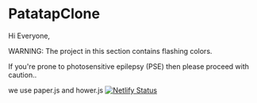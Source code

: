 # PatatapClone
Hi Everyone,

WARNING: The project in this section contains flashing colors.

If you're prone to photosensitive epilepsy (PSE) then please proceed with caution..

we use paper.js and hower.js
[![Netlify Status](https://api.netlify.com/api/v1/badges/34e222b6-a728-4e12-b09f-dd171a6d06ca/deploy-status)](https://app.netlify.com/sites/jacks-patatap/deploys)
